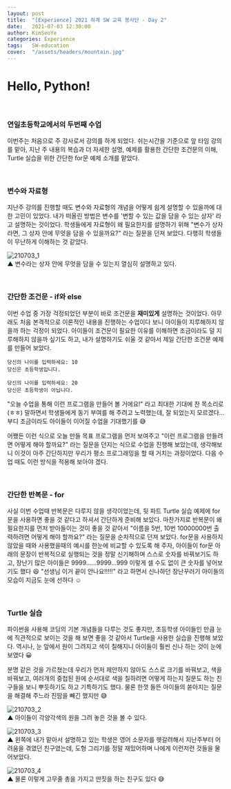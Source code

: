 ```yaml
---
layout: post
title:  "[Experience] 2021 하계 SW 교육 봉사단 - Day 2"
date:   2021-07-03 12:30:00
author: KimSeoYe
categories: Experience
tags:   SW-education
cover:  "/assets/headers/mountain.jpg"
---
```

# Hello, Python!

<br>

### 연일초등학교에서의 두번째 수업

이번주는 처음으로 주 강사로서 강의를 하게 되었다. 쉬는시간을 기준으로 앞 타임 강의를 맡아, 지난 주 내용의 복습과 더 자세한 설명, 예제를 활용한 간단한 조건문의 이해, Turtle 실습을 위한 간단한 for문 예제 소개를 맡았다.

<br>

### 변수와 자료형

지난주 강의를 진행할 때도 변수와 자료형의 개념을 어떻게 쉽게 설명할 수 있을까에 대한 고민이 있었다. 내가 떠올린 방법은 변수를 '변할 수 있는 값을 담을 수 있는 상자' 라고 설명하는 것이었다. 학생들에게 자료형이 왜 필요한지를 설명하기 위해 "변수가 상자라면, 그 상자 안에 무엇을 담을 수 있을까요?" 라는 질문을 던져 보았다. 다행히 학생들이 무난하게 이해하는 것 같았다.

![210703_1](https://drive.google.com/uc?id=1-0Zcschp6_paAhpOQQdNE1hHz_HSc1Lz)<br>
▲ 변수라는 상자 안에 무엇을 담을 수 있는지 열심히 설명하고 있다.


<br>

### 간단한 조건문 - if와 else

이번 수업 중 가장 걱정되었던 부분이 바로 조건문을 **재미있게** 설명하는 것이었다. 아무래도 처음 본격적으로 이론적인 내용을 진행하는 수업이다 보니 아이들이 지루해하지 않을까 하는 걱정이 되었다. 아이들이 조건문이 필요한 이유를 이해하면 조금이라도 덜 지루해하지 않을까 싶기도 하고, 내가 설명하기도 쉬울 것 같아서 제일 간단한 조건문 예제를 만들어 보았다. 


```
당신의 나이를 입력하세요: 10
당신은 초등학생입니다.

당신의 나이를 입력하세요: 20
당신은 초등학생이 아닙니다.
```


"오늘 수업을 통해 이런 프로그램을 만들어 볼 거에요!" 라고 최대한 기대에 찬 목소리로(ㅎㅎ) 말하면서 학생들에게 동기 부여를 해 주려고 노력했는데, 잘 되었는지 모르겠다... 부디 조금이라도 아이들이 이어질 수업을 기대했기를 😅


어쨌든 이런 식으로 오늘 만들 목표 프로그램을 먼저 보여주고 "이런 프로그램을 만들려면 어떻게 해야 할까요?" 라는 질문을 던지는 식으로 수업을 진행해 보았는데, 생각해보니 이것이 아주 간단하지만 우리가 평소 프로그래밍을 할 때 거치는 과정이었다. 다음 수업 때도 이런 방식을 적용해 보아야 겠다.

<br>

### 간단한 반복문 - for

사실 이번 수업때 반복문은 다루지 않을 생각이었는데, 뒷 파트 Turtle 실습 예제에 for문을 사용하면 좋을 것 같다고 하셔서 간단하게 준비해 보았다. 마찬가지로 반복문이 왜 필요한지를 먼저 받아들이는 것이 좋을 것 같아서 "이름을 5번, 10번 10000000번 출력하려면 어떻게 해야 할까요?" 라는 질문을 순차적으로 던져 보았다. for문을 사용하지 않았을 때와 사용했을때의 예시를 한눈에 비교할 수 있도록 해 주자, 아이들이 for문 아래의 문장이 반복적으로 실행되는 것을 정말 신기해하며 스스로 숫자를 바꿔보기도 하고, 장난기 많은 아이들은 9999......9999...999 이렇게 셀 수도 없이 큰 숫자를 넣어보기도 했다 😆 "선생님 이거 끝이 안나요!!!!!" 라고 하면서 신나하던 장난꾸러기 아이들의 모습이 지금도 눈에 선하다 ☺️

<br>

### Turtle 실습
파이썬을 사용해 코딩의 기본 개념들을 다루는 것도 좋지만, 초등학생 아이들인 만큼 눈에 직관적으로 보이는 것을 해 보면 좋을 것 같아서 Turtle을 사용한 실습을 진행해 보았다. 역시나, 눈 앞에서 원이 그려지고 색이 칠해지니 아이들이 훨씬 신나 하는 것이 눈에 보였다 😀 

분명 같은 것을 가르쳤는데 우리가 먼저 제안하지 않아도 스스로 크기를 바꿔보고, 색을 바꿔보고, 여러개의 중첩된 원에 순서대로 색을 칠하려면 어떻게 하는지 질문도 하는 친구들을 보니 뿌듯하기도 하고 기특하기도 했다. 물론 한껏 들뜬 아이들의 쏟아지는 질문을 해결해 주느라 진땀을 빼긴 했지만 😅

![210703_2](https://drive.google.com/uc?id=1NXG03FQig8UfL8Oks2nxO5neg9IVJuaD)<br>
▲ 아이들이 각양각색의 원을 그려 놓은 것을 볼 수 있다.

![210703_3](https://drive.google.com/uc?id=1ZEVP6SO5UszJD4-1jCw5SRh0sOTBW3Nw)<br>
▲ 왼쪽에 내가 맡아서 설명하고 있는 학생은 영어 소문자를 헷갈려해서 지난주부터 어려움을 겪였던 친구였는데, 도형 그리기를 정말 재밌어하며 나에게 이런저런 것들을 물어보았다.

![210703_4](https://drive.google.com/uc?id=1pLxXeDjo12rhUR43Vjx5d4K0GheoHBXx)<br>
▲ 물론 이렇게 고무줄 총을 가지고 딴짓을 하는 친구도 있다 😅